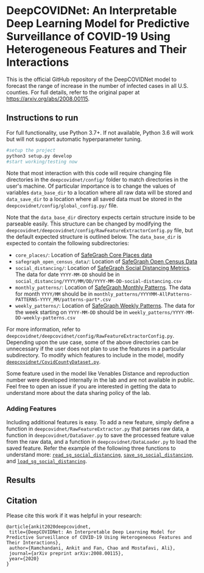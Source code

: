 # DeepCOVIDNet: An Interpretable Deep Learning Model for Predictive Surveillance of COVID-19 Using Heterogeneous Features and Their Interactions

This is the official GitHub repository of the DeepCOVIDNet model to forecast the range of increase in the number of infected cases in all U.S. counties. For full details, refer to the original paper at https://arxiv.org/abs/2008.00115.

## Instructions to run

For full functionality, use Python 3.7+. If not available, Python 3.6 will work but will not support automatic hyperparameter tuning. 

```bash
#setup the project
python3 setup.py develop
#start working/testing now
```
Note that most interaction with this code will require changing file directories in the ```deepcovidnet/config/``` folder to match directories in the user's machine. Of particular importance is to change the values of variables ```data_base_dir``` to a location where all raw data will be stored and ```data_save_dir``` to a location where all saved data must be stored in the ```deepcovidnet/config/global_config.py/``` file.

Note that the ```data_base_dir``` directory expects certain structure inside to be parseable easily. This structure can be changed by modifying the ```deepcovidnet/deepcovidnet/config/RawFeatureExtractorConfig.py``` file, but the default expected structure is outlined below. The ```data_base_dir``` is expected to contain the following subdirectories:
 - ```core_places/```: Location of [SafeGraph Core Places data](https://docs.safegraph.com/v4.0/docs#section-core-places)
 - ```safegraph_open_census_data/```: Location of [SafeGraph Open Census Data](https://docs.safegraph.com/docs/open-census-data)
 - ```social_distancing/```: Location of [SafeGraph Social Distancing Metrics](https://docs.safegraph.com/docs/social-distancing-metrics). The data for date ```YYYY-MM-DD``` should be in ```social_distancing/YYYY/MM/DD/YYYY-MM-DD-social-distancing.csv```
 - ```monthly_patterns/```: Location of [SafeGraph Monthly Patterns](https://docs.safegraph.com/v4.0/docs/places-schema#section-patterns). The data for month ```YYYY/MM``` should be in ```monthly_patterns/YYYYMM-AllPatterns-PATTERNS-YYYY_MM/patterns-part*.csv```
 - ```weekly_patterns/```: Location of [SafeGraph Weekly Patterns](https://docs.safegraph.com/v4.0/docs/places-schema#section-patterns). The data for the week starting on ```YYYY-MM-DD``` should be in ```weekly_patterns/YYYY-MM-DD-weekly-patterns.csv```
 
For more information, refer to ```deepcovidnet/deepcovidnet/config/RawFeatureExtractorConfig.py```. Depending upon the use case, some of the above directories can be unnecessary if the user does not plan to use the features in a particular subdirectory. To modify which features to include in the model, modify [```deepcovidnet/CovidCountyDataset.py```](https://github.com/urban-resilience-lab/deepcovidnet/blob/master/deepcovidnet/CovidCountyDataset.py#L41).
 
Some feature used in the model like Venables Distance and reproduction number were developed internally in the lab and are not available in public. Feel free to open an issue if you are interested in getting the data to understand more about the data sharing policy of the lab.
 
 ### Adding Features
 
 Including additional features is easy. To add a new feature, simply define a function in ```deepcovidnet/RawFeatureExtractor.py``` that parses raw data, a function in ```deepcovidnet/DataSaver.py``` to save the processed feature value from the raw data, and a function in ```deepcovidnet/DataLoader.py``` to load the saved feature. Refer the example of the following three functions to understand more: [```read_sg_social_distancing```](https://github.com/urban-resilience-lab/deepcovidnet/blob/master/deepcovidnet/RawFeatureExtractor.py#L287), [```save_sg_social_distancing```](https://github.com/urban-resilience-lab/deepcovidnet/blob/master/deepcovidnet/DataSaver.py#L29), and [```load_sg_social_distancing```](https://github.com/urban-resilience-lab/deepcovidnet/blob/master/deepcovidnet/DataLoader.py#L34).
 
## Results

## Citation

Please cite this work if it was helpful in your research:

```
@article{ankit2020deepcovidnet,
 title={DeepCOVIDNet: An Interpretable Deep Learning Model for Predictive Surveillance of COVID-19 Using Heterogeneous Features and Their Interactions},
 author={Ramchandani, Ankit and Fan, Chao and Mostafavi, Ali},
 journal={arXiv preprint arXiv:2008.00115},
 year={2020}
}
```

